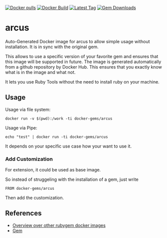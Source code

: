 [![Docker pulls](https://img.shields.io/docker/pulls/rubygem/arcus.svg)](https://hub.docker.com/r/rubygem/arcus/)
[![Docker Build](https://img.shields.io/docker/automated/rubygem/arcus.svg)](https://hub.docker.com/r/rubygem/arcus/)
[![Latest Tag](https://img.shields.io/github/tag/docker-rubygem/arcus.svg)](https://hub.docker.com/r/rubygem/arcus/)
[![Gem Downloads](https://img.shields.io/gem/dt/arcus.svg)](https://rubygems.org/gems/arcus/)
# arcus

Auto-Generated Docker image for arcus to allow simple usage without installation.
It is in sync with the original gem.

This allows to use a specific version of your favorite gem and ensures that this image will be supported in future.
The image is generated automatically from a github repository by Docker Hub.
This ensures that you exactly know what is in the image and what not.

It lets you use Ruby Tools without the need to install ruby on your machine.

## Usage

Usage via file system:

`docker run -v $(pwd):/work -ti docker-gems/arcus`

Usage via Pipe:

`echo "test" | docker run -ti docker-gems/arcus`

It depends on your specific use case how your want to use it.

### Add Customization

For extension, it could be used as base image.

So instead of struggeling with the installation of a gem, just write

`FROM docker-gems/arcus`

Then add the customization.

## References

 - [Overview over other rubygem docker images](https://github.com/thinkbot/docker-rubygem)
 - [Gem](https://rubygems.org/gems/arcus/)

